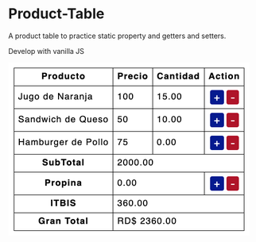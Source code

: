 # Product-Table
A product table to practice static property and getters and setters.

Develop with vanilla JS

![Screenshot](screenshot.png)

